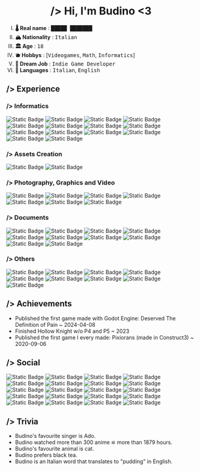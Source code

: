 <h1 align="center"> /> Hi, I'm <b>Budino</b> <3 </h1>


<ol type="I">
	<li><b>🌡️ Real name</b> : <kbd>█████ ███████</kbd></li>
	<li><b>🏔️ Nationality</b> : <kbd>Italian</kbd></li>
	<li><b>🏛️ Age</b> : <kbd>18</kbd></li>
	<li><b>🫐 Hobbys</b> : [<kbd>Videogames</kbd>, <kbd>Math</kbd>, <kbd>Informatics</kbd>]</li>
	<li><b>🌱 Dream Job</b> : <kbd>Indie Game Developer</kbd></li>
	<li><b>🍃 Languages</b> : <kbd>Italian</kbd>, <kbd>English</kbd></li>
</ol>

<h2> /> Experience </h2>

<h3> /> Informatics</h3>

![Static Badge](https://img.shields.io/badge/Python-3.10-ffffff?style=for-the-badge&logo=python&logoColor=ffffff&labelColor=3776AB&color=ffffff)
![Static Badge](https://img.shields.io/badge/HTML-5-ffffff?style=for-the-badge&logo=html5&logoColor=ffffff&labelColor=E34F26&color=ffffff)
![Static Badge](https://img.shields.io/badge/CSS-3-ffffff?style=for-the-badge&logo=css3&logoColor=ffffff&labelColor=1572B6&color=ffffff)
![Static Badge](https://img.shields.io/badge/Markdown-000000?style=for-the-badge&logo=markdown&logoColor=ffffff&labelColor=000000)
![Static Badge](https://img.shields.io/badge/Git-2.39.1-ffffff?style=for-the-badge&logo=git&logoColor=ffffff&labelColor=F05032&color=ffffff)
![Static Badge](https://img.shields.io/badge/Visual_Studio_Code-007ACC?style=for-the-badge&logo=visualstudiocode&logoColor=ffffff&labelColor=007ACC)
![Static Badge](https://img.shields.io/badge/PyCharm-%23000000?style=for-the-badge&logo=pycharm&logoColor=ffffff&labelColor=%23000000)
![Static Badge](https://img.shields.io/badge/Code%3A%3ABlocks-%2341AD48?style=for-the-badge&logo=codeblocks&logoColor=ffffff&labelColor=%2341AD48)
![Static Badge](https://img.shields.io/badge/Atom-%23000000?style=for-the-badge&logoColor=ffffff&labelColor=000000)
![Static Badge](https://img.shields.io/badge/Godot-4.2.1-478CBF?style=for-the-badge&logo=Godot%20Engine&logoColor=%23FFFFFF&labelColor=478CBF&color=ffffff)
![Static Badge](https://img.shields.io/badge/Construct-3-ffffff?style=for-the-badge&logo=construct3&logoColor=000000&labelColor=cdb891)
![Static Badge](https://img.shields.io/badge/GameMaker-000000?style=for-the-badge&logo=gamemaker&logoColor=ffffff&labelColor=000000)
![Static Badge](https://img.shields.io/badge/RenPy-%23FF7F7F?style=for-the-badge&logo=renpy&logoColor=ffffff&labelColor=%23FF7F7F)
![Static Badge](https://img.shields.io/badge/Roblox_Studio-%2300A2FF?style=for-the-badge&logo=robloxstudio&logoColor=ffffff&labelColor=%2300A2FF)

<h3> /> Assets Creation</h3>

![Static Badge](https://img.shields.io/badge/Blender-E87D0D?style=for-the-badge&logo=blender&logoColor=ffffff&labelColor=E87D0D)
![Static Badge](https://img.shields.io/badge/Aseprite-7D929E?style=for-the-badge&logo=aseprite&logoColor=ffffff&labelColor=7D929E)

<h3> /> Photography, Graphics and Video</h3>

![Static Badge](https://img.shields.io/badge/Adobe_Lightroom-2024-ffffff?style=for-the-badge&logo=adobelightroomclassic&logoColor=%23FFFFFF&labelColor=31A8FF&color=ffffff)
![Static Badge](https://img.shields.io/badge/Adobe_Photoshop-2024-ffffff?style=for-the-badge&logo=adobephotoshop&logoColor=%23FFFFFF&labelColor=31A8FF&color=ffffff)
![Static Badge](https://img.shields.io/badge/Adobe_Illustrator-2024-ffffff?style=for-the-badge&logo=adobeillustrator&logoColor=%23FFFFFF&labelColor=FF9A00&color=ffffff)
![Static Badge](https://img.shields.io/badge/Adobe_InDesign-2024-ffffff?style=for-the-badge&logoColor=%23FFFFFF&labelColor=FF3366&color=ffffff)
![Static Badge](https://img.shields.io/badge/Adobe_Premiere_Pro-2024-ffffff?style=for-the-badge&logoColor=%23FFFFFF&labelColor=9999FF&color=ffffff)
![Static Badge](https://img.shields.io/badge/Adobe_After_Effects-2024-ffffff?style=for-the-badge&logoColor=%23FFFFFF&labelColor=9999FF&color=ffffff)
![Static Badge](https://img.shields.io/badge/DaVinci_Resolve-18.6-ffffff?style=for-the-badge&logo=davinciresolve&logoColor=%23FFFFFF&labelColor=233A51&color=ffffff)

<h3> /> Documents</h3>

![Static Badge](https://img.shields.io/badge/Micosoft_Word-2B579A?style=for-the-badge&logo=microsoftword&logoColor=ffffff&labelColor=2B579A)
![Static Badge](https://img.shields.io/badge/Micosoft_Excel-217346?style=for-the-badge&logo=microsoftexcel&logoColor=ffffff&labelColor=217346)
![Static Badge](https://img.shields.io/badge/Micosoft_Power_Point-B7472A?style=for-the-badge&logo=microsoftpowerpoint&logoColor=ffffff&labelColor=B7472A)
![Static Badge](https://img.shields.io/badge/Google_Docs-4285F4?style=for-the-badge&logo=googledocs&logoColor=ffffff&labelColor=4285F4)
![Static Badge](https://img.shields.io/badge/Microsoft_OneNote-%237719AA?style=for-the-badge&logo=microsoftonenote&logoColor=ffffff&labelColor=%237719AA)
![Static Badge](https://img.shields.io/badge/Google_Forms-7248B9?style=for-the-badge&logo=googleforms&logoColor=ffffff&labelColor=7248B9)
![Static Badge](https://img.shields.io/badge/Google_Sheets-34A853?style=for-the-badge&logo=googlesheets&logoColor=ffffff&labelColor=34A853)
![Static Badge](https://img.shields.io/badge/Google_Slides-FBBC04?style=for-the-badge&logo=googleslides&logoColor=000000&labelColor=FBBC04)
![Static Badge](https://img.shields.io/badge/LibreOffice_Calc-007C3C?style=for-the-badge&logo=libreofficecalc&logoColor=ffffff&labelColor=007C3C)
![Static Badge](https://img.shields.io/badge/LibreOffice_Writer-%23083FA6?style=for-the-badge&logo=libreofficewriter&logoColor=ffffff&labelColor=%23083FA6)

<h3> /> Others</h3>

![Static Badge](https://img.shields.io/badge/Chess.com-%2381B64C?style=for-the-badge&logo=chessdotcom&logoColor=ffffff&labelColor=81B64C)
![Static Badge](https://img.shields.io/badge/Diagrams.net-F08705?style=for-the-badge&logo=diagramsdotnet&logoColor=ffffff&labelColor=F08705)
![Static Badge](https://img.shields.io/badge/Duolingo-58CC02?style=for-the-badge&logo=duolingo&logoColor=ffffff&labelColor=58CC02)
![Static Badge](https://img.shields.io/badge/Arc-FCBFBD?style=for-the-badge&logo=arc&logoColor=000000&labelColor=FCBFBD)
![Static Badge](https://img.shields.io/badge/Opera_GX-%23EE2950?style=for-the-badge&logo=operagx&logoColor=ffffff&labelColor=%23EE2950)
![Static Badge](https://img.shields.io/badge/Firefox-%23FF7139?style=for-the-badge&logo=firefoxbrowser&logoColor=ffffff&labelColor=%23FF7139)
![Static Badge](https://img.shields.io/badge/Chrome-%234285F4?style=for-the-badge&logo=googlechrome&logoColor=ffffff&labelColor=%234285F4)
![Static Badge](https://img.shields.io/badge/Obsidian-%237C3AED?style=for-the-badge&logo=obsidian&logoColor=ffffff&labelColor=%237C3AED)
![Static Badge](https://img.shields.io/badge/Notion-%23000000?style=for-the-badge&logo=notion&logoColor=ffffff&labelColor=%23000000)

<h2> /> Achievements </h2>

- Published the first game made with Godot Engine: Deserved The Definition of Pain ~ 2024-04-08
- Finished Hollow Knight w/o P4 and P5 ~ 2023
- Published the first game I every made: Pixiorans (made in Construct3) ~ 2020-09-06

<h2> /> Social </h2>

![Static Badge](https://img.shields.io/badge/Buy_Me_A_Coffee-%23FFDD00?style=for-the-badge&logo=buymeacoffee&logoColor=000000&labelColor=%23FFDD00)
![Static Badge](https://img.shields.io/badge/Discord-%235865F2?style=for-the-badge&logo=discord&logoColor=ffffff&labelColor=%235865F2)
![Static Badge](https://img.shields.io/badge/Fandom-%23FA005A?style=for-the-badge&logo=fandom&logoColor=ffffff&labelColor=%23FA005A)
![Static Badge](https://img.shields.io/badge/Fiverr-%231DBF73?style=for-the-badge&logo=fiverr&logoColor=ffffff&labelColor=%231DBF73)
![Static Badge](https://img.shields.io/badge/Github-%23181717?style=for-the-badge&logo=github&logoColor=ffffff&labelColor=%23181717)
![Static Badge](https://img.shields.io/badge/Gumroad-%23FF90E8?style=for-the-badge&logo=gumroad&logoColor=000000&labelColor=%23FF90E8)
![Static Badge](https://img.shields.io/badge/Instagram-%23E4405F?style=for-the-badge&logo=instagram&logoColor=ffffff&labelColor=%23E4405F)
![Static Badge](https://img.shields.io/badge/Itch.io-%23FA5C5C?style=for-the-badge&logo=itchdotio&logoColor=ffffff&labelColor=%23FA5C5C)
![Static Badge](https://img.shields.io/badge/Kickstarter-%2305CE78?style=for-the-badge&logo=kickstarter&logoColor=ffffff&labelColor=%2305CE78)
![Static Badge](https://img.shields.io/badge/Ko_fi-%23FF5E5B?style=for-the-badge&logo=kofi&logoColor=ffffff&labelColor=%23FF5E5B)
![Static Badge](https://img.shields.io/badge/LinkedIn-%230A66C2?style=for-the-badge&logo=linkedin&logoColor=ffffff&labelColor=%230A66C2)
![Static Badge](https://img.shields.io/badge/Patreon-%23000000?style=for-the-badge&logo=patreon&logoColor=ffffff&labelColor=%23000000)
![Static Badge](https://img.shields.io/badge/Pinterest-%23BD081C?style=for-the-badge&logo=pinterest&logoColor=ffffff&labelColor=%23BD081C)
![Static Badge](https://img.shields.io/badge/Reddit-%23FF4500?style=for-the-badge&logo=reddit&logoColor=ffffff&labelColor=%23FF4500)
![Static Badge](https://img.shields.io/badge/Stack_Overflow-%23F58025?style=for-the-badge&logo=stackoverflow&logoColor=ffffff&labelColor=%23F58025)
![Static Badge](https://img.shields.io/badge/Steam-%23000000?style=for-the-badge&logo=steam&logoColor=ffffff&labelColor=%23000000)
![Static Badge](https://img.shields.io/badge/Threads-%23000000?style=for-the-badge&logo=threads&logoColor=ffffff&labelColor=%23000000)
![Static Badge](https://img.shields.io/badge/TikTok-%23000000?style=for-the-badge&logo=tiktok&logoColor=ffffff&labelColor=%23000000)
![Static Badge](https://img.shields.io/badge/X-%23000000?style=for-the-badge&logo=X&logoColor=ffffff&labelColor=%23000000)
![Static Badge](https://img.shields.io/badge/Youtube-%23FF0000?style=for-the-badge&logo=youtube&logoColor=ffffff&labelColor=%23FF0000)

<h2> /> Trivia </h2>

- Budino's favourite singer is Ado.
- Budino watched more than 300 anime ≌­ more than 1879 hours.
- Budino's favourite animal is cat.
- Budino prefers black tea.
- Budino is an Italian word that translates to "pudding" in English.
